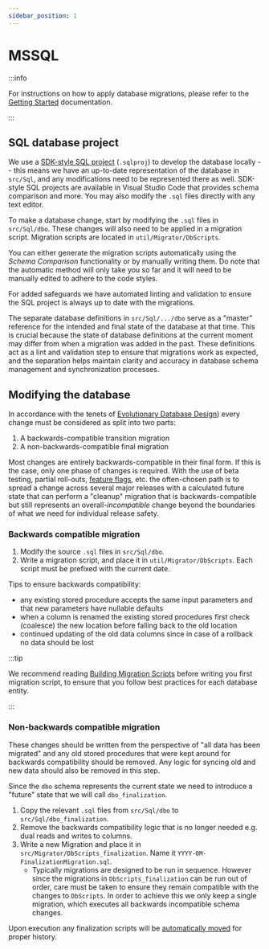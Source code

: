 ```yaml
---
sidebar_position: 1
---
```


# MSSQL

:::info

For instructions on how to apply database migrations, please refer to the
[Getting Started](../../../getting-started/server/database/mssql/index.md#updating-the-database)
documentation.

:::

## SQL database project

We use a
[SDK-style SQL project](https://learn.microsoft.com/en-us/sql/azure-data-studio/extensions/sql-database-project-extension-sdk-style-projects?view=sql-server-ver16)
(`.sqlproj`) to develop the database locally -- this means we have an up-to-date representation of
the database in `src/Sql`, and any modifications need to be represented there as well. SDK-style SQL
projects are available in Visual Studio Code that provides schema comparison and more. You may also
modify the `.sql` files directly with any text editor.

To make a database change, start by modifying the `.sql` files in `src/Sql/dbo`. These changes will
also need to be applied in a migration script. Migration scripts are located in
`util/Migrator/DbScripts`.

You can either generate the migration scripts automatically using the _Schema Comparison_
functionality or by manually writing them. Do note that the automatic method will only take you so
far and it will need to be manually edited to adhere to the code styles.

For added safeguards we have automated linting and validation to ensure the SQL project is always up
to date with the migrations.

The separate database definitions in `src/Sql/.../dbo` serve as a "master" reference for the
intended and final state of the database at that time. This is crucial because the state of database
definitions at the current moment may differ from when a migration was added in the past. These
definitions act as a lint and validation step to ensure that migrations work as expected, and the
separation helps maintain clarity and accuracy in database schema management and synchronization
processes.

## Modifying the database

In accordance with the tenets of [Evolutionary Database Design](../edd.mdx)) every change must be
considered as split into two parts:

1. A backwards-compatible transition migration
2. A non-backwards-compatible final migration

Most changes are entirely backwards-compatible in their final form. If this is the case, only one
phase of changes is required. With the use of beta testing, partial roll-outs,
[feature flags](../../feature-flags.md), etc. the often-chosen path is to spread a change across
several major releases with a calculated future state that can perform a "cleanup" migration that is
backwards-compatible but still represents an overall-_incompatible_ change beyond the boundaries of
what we need for individual release safety.

### Backwards compatible migration

1. Modify the source `.sql` files in `src/Sql/dbo`.
2. Write a migration script, and place it in `util/Migrator/DbScripts`. Each script must be prefixed
   with the current date.

Tips to ensure backwards compatibility:

- any existing stored procedure accepts the same input parameters and that new parameters have
  nullable defaults
- when a column is renamed the existing stored procedures first check (coalesce) the new location
  before falling back to the old location
- continued updating of the old data columns since in case of a rollback no data should be lost

:::tip

We recommend reading [Building Migration Scripts](building-migration-scripts.md) before writing you
first migration script, to ensure that you follow best practices for each database entity.

:::

### Non-backwards compatible migration

These changes should be written from the perspective of "all data has been migrated" and any old
stored procedures that were kept around for backwards compatibility should be removed. Any logic for
syncing old and new data should also be removed in this step.

Since the `dbo` schema represents the current state we need to introduce a "future" state that we
will call `dbo_finalization`.

1. Copy the relevant `.sql` files from `src/Sql/dbo` to `src/Sql/dbo_finalization`.
2. Remove the backwards compatibility logic that is no longer needed e.g. dual reads and writes to
   columns.
3. Write a new Migration and place it in `src/Migrator/DbScripts_finalization`. Name it
   `YYYY-0M-FinalizationMigration.sql`.
   - Typically migrations are designed to be run in sequence. However since the migrations in
     `DbScripts_finalization` can be run out of order, care must be taken to ensure they remain
     compatible with the changes to `DbScripts`. In order to achieve this we only keep a single
     migration, which executes all backwards incompatible schema changes.

Upon execution any finalization scripts will be
[automatically moved](../edd.mdx#online-environments) for proper history.
